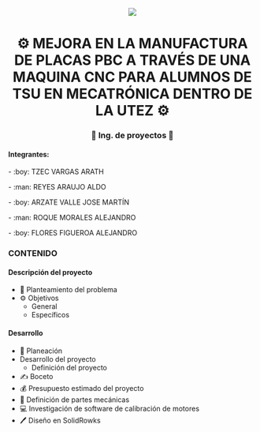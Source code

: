 <p align="center"><img src="https://i.imgur.com/A6bWGFl.gif"/></p>
<h1 align="center"> ⚙️ MEJORA EN LA MANUFACTURA DE PLACAS PBC A TRAVÉS DE UNA MAQUINA CNC PARA ALUMNOS DE TSU EN MECATRÓNICA DENTRO DE LA UTEZ ⚙️ </h1>
<h3 align="center">🚀 Ing. de proyectos 🚀</h3>
<h4> Integrantes: </h4> 
<p>- :boy: TZEC VARGAS ARATH </p> 
<p>- :man: REYES ARAUJO ALDO </p> 
<p>- :boy: ARZATE VALLE JOSE MARTÍN </p> 
<p>- :man: ROQUE MORALES ALEJANDRO </p> 
<p>- :boy: FLORES FIGUEROA ALEJANDRO </p> 

### CONTENIDO
#### Descripción del proyecto
- 🏢 Planteamiento del problema 
- ⚙️ Objetivos
  - General 
  - Específicos 
#### Desarrollo
- 📎 Planeación
- Desarrollo del proyecto
  - Definición del proyecto
- ✍ Boceto
- 💰 Presupuesto estimado del proyecto
- 🔨 Definición de partes mecánicas
- 💻 Investigación de software de calibración de motores
-  🖊 Diseño en SolidRowks
